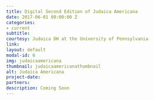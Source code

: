 ```yaml
---
title: Digital Second Edition of Judaica Americana
date: 2017-06-01 00:00:00 Z
categories:
- current
subtitle: 
courtesy: Judaica DH at the University of Pennsylvania
link: 
layout: default
modal-id: 6
img: judaicaamericana
thumbnail: judaicaamericanathumbnail
alt: Judaica Americana
project-date: 
partners: 
description: Coming Soon
---
```


